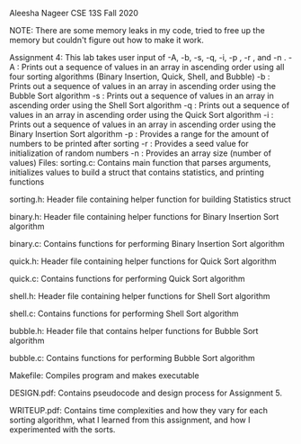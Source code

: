 Aleesha Nageer
CSE 13S
Fall 2020

NOTE: There are some memory leaks in my code, tried to free up the memory but couldn't figure out how to make it work.

Assignment 4: This lab takes user input of -A, -b, -s, -q, -i, -p <value>, -r <value>, and -n <value>.
		-A : Prints out a sequence of values in an array in ascending order using all four sorting algorithms (Binary Insertion, Quick, Shell, and Bubble)
		-b : Prints out a sequence of values in an array in ascending order using the Bubble Sort algorithm
		-s : Prints out a sequence of values in an array in ascending order using the Shell Sort algorithm
		-q : Prints out a sequence of values in an array in ascending order using the Quick Sort algorithm
		-i : Prints out a sequence of values in an array in ascending order using the Binary Insertion Sort algorithm
		-p <value> : Provides a range for the amount of numbers to be printed after sorting
		-r <value> : Provides a seed value for initialization of random numbers
		-n <value> : Provides an array size (number of values)
Files:
sorting.c: Contains main function that parses arguments, initializes values to build a struct that contains statistics, and printing functions

sorting.h: Header file containing helper function for building Statistics struct

binary.h: Header file containing helper functions for Binary Insertion Sort algorithm

binary.c: Contains functions for performing Binary Insertion Sort algorithm

quick.h: Header file containing helper functions for Quick Sort algorithm

quick.c: Contains functions for performing Quick Sort algorithm

shell.h: Header file containing helper functions for Shell Sort algorithm

shell.c: Contains functions for performing Shell Sort algorithm

bubble.h: Header file that contains helper functions for Bubble Sort algorithm

bubble.c: Contains functions for performing Bubble Sort algorithm

Makefile: Compiles program and makes executable

DESIGN.pdf: Contains pseudocode and design process for Assignment 5.

WRITEUP.pdf: Contains time complexities and how they vary for each sorting algorithm, what I learned from this assignment, and how I experimented with the sorts.
